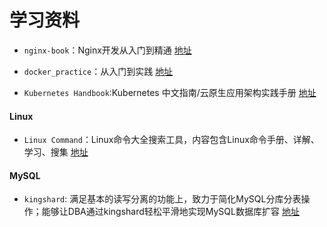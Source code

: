 # 学习资料

- `nginx-book`：Nginx开发从入门到精通 [地址](https://github.com/taobao/nginx-book)

- `docker_practice`：从入门到实践 [地址](https://gitee.com/docker_practice/docker_practice/)

- `Kubernetes Handbook`:Kubernetes 中文指南/云原生应用架构实践手册 [地址](https://jimmysong.io/kubernetes-handbook/)

#### Linux

- `Linux Command`：Linux命令大全搜索工具，内容包含Linux命令手册、详解、学习、搜集 [地址](https://github.com/jaywcjlove/linux-command)

#### MySQL

- `kingshard`: 满足基本的读写分离的功能上，致力于简化MySQL分库分表操作；能够让DBA通过kingshard轻松平滑地实现MySQL数据库扩容 [地址](https://github.com/flike/kingshard/blob/master/README_ZH.md)

